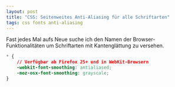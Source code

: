 ```yaml
---
layout: post
title: "CSS: Seitenweites Anti-Aliasing für alle Schriftarten"
tags: css fonts anti-aliasing
---
```

Fast jedes Mal aufs Neue suche ich den Namen der Browser-Funktionalitäten um Schriftarten mit Kantenglättung zu versehen. 

```css
* {
    // Verfügbar ab Firefox 25+ und in WebKit-Browsern
    -webkit-font-smoothing: antialiased;
    -moz-osx-font-smoothing: grayscale;
}
```